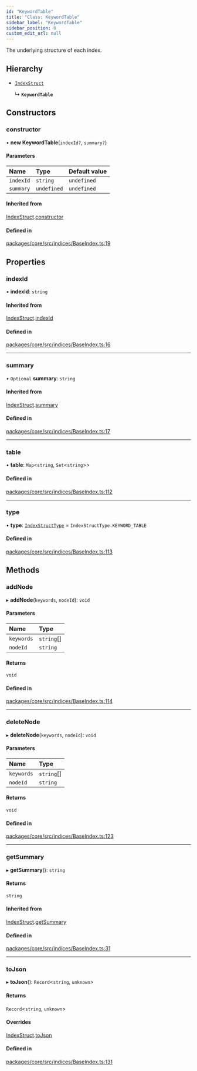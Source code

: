 ```yaml
---
id: "KeywordTable"
title: "Class: KeywordTable"
sidebar_label: "KeywordTable"
sidebar_position: 0
custom_edit_url: null
---
```


The underlying structure of each index.

## Hierarchy

- [`IndexStruct`](IndexStruct.md)

  ↳ **`KeywordTable`**

## Constructors

### constructor

• **new KeywordTable**(`indexId?`, `summary?`)

#### Parameters

| Name      | Type        | Default value |
| :-------- | :---------- | :------------ |
| `indexId` | `string`    | `undefined`   |
| `summary` | `undefined` | `undefined`   |

#### Inherited from

[IndexStruct](IndexStruct.md).[constructor](IndexStruct.md#constructor)

#### Defined in

[packages/core/src/indices/BaseIndex.ts:19](https://github.com/run-llama/LlamaIndexTS/blob/f0be933/packages/core/src/indices/BaseIndex.ts#L19)

## Properties

### indexId

• **indexId**: `string`

#### Inherited from

[IndexStruct](IndexStruct.md).[indexId](IndexStruct.md#indexid)

#### Defined in

[packages/core/src/indices/BaseIndex.ts:16](https://github.com/run-llama/LlamaIndexTS/blob/f0be933/packages/core/src/indices/BaseIndex.ts#L16)

---

### summary

• `Optional` **summary**: `string`

#### Inherited from

[IndexStruct](IndexStruct.md).[summary](IndexStruct.md#summary)

#### Defined in

[packages/core/src/indices/BaseIndex.ts:17](https://github.com/run-llama/LlamaIndexTS/blob/f0be933/packages/core/src/indices/BaseIndex.ts#L17)

---

### table

• **table**: `Map`<`string`, `Set`<`string`\>\>

#### Defined in

[packages/core/src/indices/BaseIndex.ts:112](https://github.com/run-llama/LlamaIndexTS/blob/f0be933/packages/core/src/indices/BaseIndex.ts#L112)

---

### type

• **type**: [`IndexStructType`](../enums/IndexStructType.md) = `IndexStructType.KEYWORD_TABLE`

#### Defined in

[packages/core/src/indices/BaseIndex.ts:113](https://github.com/run-llama/LlamaIndexTS/blob/f0be933/packages/core/src/indices/BaseIndex.ts#L113)

## Methods

### addNode

▸ **addNode**(`keywords`, `nodeId`): `void`

#### Parameters

| Name       | Type       |
| :--------- | :--------- |
| `keywords` | `string`[] |
| `nodeId`   | `string`   |

#### Returns

`void`

#### Defined in

[packages/core/src/indices/BaseIndex.ts:114](https://github.com/run-llama/LlamaIndexTS/blob/f0be933/packages/core/src/indices/BaseIndex.ts#L114)

---

### deleteNode

▸ **deleteNode**(`keywords`, `nodeId`): `void`

#### Parameters

| Name       | Type       |
| :--------- | :--------- |
| `keywords` | `string`[] |
| `nodeId`   | `string`   |

#### Returns

`void`

#### Defined in

[packages/core/src/indices/BaseIndex.ts:123](https://github.com/run-llama/LlamaIndexTS/blob/f0be933/packages/core/src/indices/BaseIndex.ts#L123)

---

### getSummary

▸ **getSummary**(): `string`

#### Returns

`string`

#### Inherited from

[IndexStruct](IndexStruct.md).[getSummary](IndexStruct.md#getsummary)

#### Defined in

[packages/core/src/indices/BaseIndex.ts:31](https://github.com/run-llama/LlamaIndexTS/blob/f0be933/packages/core/src/indices/BaseIndex.ts#L31)

---

### toJson

▸ **toJson**(): `Record`<`string`, `unknown`\>

#### Returns

`Record`<`string`, `unknown`\>

#### Overrides

[IndexStruct](IndexStruct.md).[toJson](IndexStruct.md#tojson)

#### Defined in

[packages/core/src/indices/BaseIndex.ts:131](https://github.com/run-llama/LlamaIndexTS/blob/f0be933/packages/core/src/indices/BaseIndex.ts#L131)
